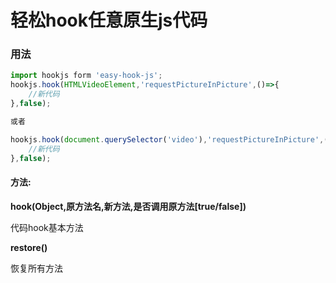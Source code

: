 # 轻松hook任意原生js代码

### 用法

```javascript
import hookjs form 'easy-hook-js';
hookjs.hook(HTMLVideoElement,'requestPictureInPicture',()=>{
	//新代码
},false);

或者

hookjs.hook(document.querySelector('video'),'requestPictureInPicture',()=>{
	//新代码
},false);
```

#### 方法:
**hook(Object,原方法名,新方法,是否调用原方法[true/false])**

代码hook基本方法

**restore()**

恢复所有方法
